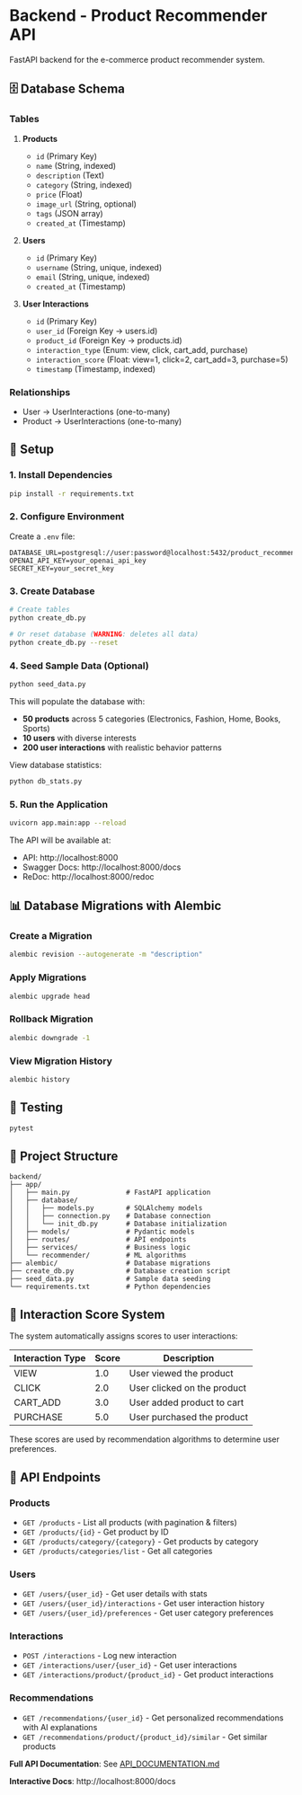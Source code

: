 # Backend - Product Recommender API

FastAPI backend for the e-commerce product recommender system.

## 🗄️ Database Schema

### Tables

1. **Products**
   - `id` (Primary Key)
   - `name` (String, indexed)
   - `description` (Text)
   - `category` (String, indexed)
   - `price` (Float)
   - `image_url` (String, optional)
   - `tags` (JSON array)
   - `created_at` (Timestamp)

2. **Users**
   - `id` (Primary Key)
   - `username` (String, unique, indexed)
   - `email` (String, unique, indexed)
   - `created_at` (Timestamp)

3. **User Interactions**
   - `id` (Primary Key)
   - `user_id` (Foreign Key → users.id)
   - `product_id` (Foreign Key → products.id)
   - `interaction_type` (Enum: view, click, cart_add, purchase)
   - `interaction_score` (Float: view=1, click=2, cart_add=3, purchase=5)
   - `timestamp` (Timestamp, indexed)

### Relationships
- User → UserInteractions (one-to-many)
- Product → UserInteractions (one-to-many)

## 🚀 Setup

### 1. Install Dependencies

```bash
pip install -r requirements.txt
```

### 2. Configure Environment

Create a `.env` file:

```env
DATABASE_URL=postgresql://user:password@localhost:5432/product_recommender
OPENAI_API_KEY=your_openai_api_key
SECRET_KEY=your_secret_key
```

### 3. Create Database

```bash
# Create tables
python create_db.py

# Or reset database (WARNING: deletes all data)
python create_db.py --reset
```

### 4. Seed Sample Data (Optional)

```bash
python seed_data.py
```

This will populate the database with:
- **50 products** across 5 categories (Electronics, Fashion, Home, Books, Sports)
- **10 users** with diverse interests
- **200 user interactions** with realistic behavior patterns

View database statistics:
```bash
python db_stats.py
```

### 5. Run the Application

```bash
uvicorn app.main:app --reload
```

The API will be available at:
- API: http://localhost:8000
- Swagger Docs: http://localhost:8000/docs
- ReDoc: http://localhost:8000/redoc

## 📊 Database Migrations with Alembic

### Create a Migration

```bash
alembic revision --autogenerate -m "description"
```

### Apply Migrations

```bash
alembic upgrade head
```

### Rollback Migration

```bash
alembic downgrade -1
```

### View Migration History

```bash
alembic history
```

## 🧪 Testing

```bash
pytest
```

## 📁 Project Structure

```
backend/
├── app/
│   ├── main.py              # FastAPI application
│   ├── database/
│   │   ├── models.py        # SQLAlchemy models
│   │   ├── connection.py    # Database connection
│   │   └── init_db.py       # Database initialization
│   ├── models/              # Pydantic models
│   ├── routes/              # API endpoints
│   ├── services/            # Business logic
│   └── recommender/         # ML algorithms
├── alembic/                 # Database migrations
├── create_db.py             # Database creation script
├── seed_data.py             # Sample data seeding
└── requirements.txt         # Python dependencies
```

## 🔧 Interaction Score System

The system automatically assigns scores to user interactions:

| Interaction Type | Score | Description |
|-----------------|-------|-------------|
| VIEW | 1.0 | User viewed the product |
| CLICK | 2.0 | User clicked on the product |
| CART_ADD | 3.0 | User added product to cart |
| PURCHASE | 5.0 | User purchased the product |

These scores are used by recommendation algorithms to determine user preferences.

## 📝 API Endpoints

### Products
- `GET /products` - List all products (with pagination & filters)
- `GET /products/{id}` - Get product by ID
- `GET /products/category/{category}` - Get products by category
- `GET /products/categories/list` - Get all categories

### Users
- `GET /users/{user_id}` - Get user details with stats
- `GET /users/{user_id}/interactions` - Get user interaction history
- `GET /users/{user_id}/preferences` - Get user category preferences

### Interactions
- `POST /interactions` - Log new interaction
- `GET /interactions/user/{user_id}` - Get user interactions
- `GET /interactions/product/{product_id}` - Get product interactions

### Recommendations
- `GET /recommendations/{user_id}` - Get personalized recommendations with AI explanations
- `GET /recommendations/product/{product_id}/similar` - Get similar products

**Full API Documentation**: See [API_DOCUMENTATION.md](./API_DOCUMENTATION.md)

**Interactive Docs**: http://localhost:8000/docs

